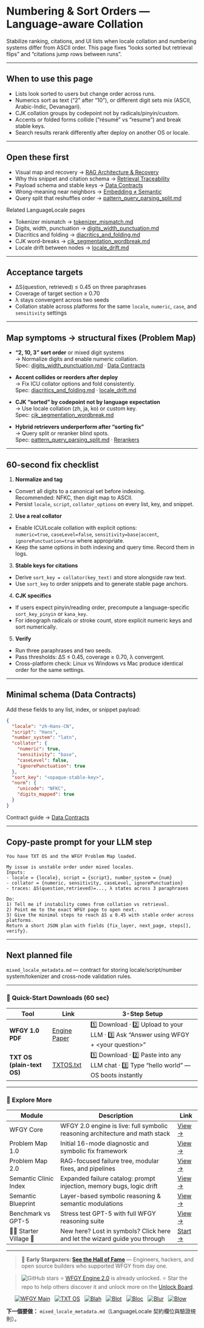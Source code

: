 # Numbering & Sort Orders — Language-aware Collation

Stabilize ranking, citations, and UI lists when locale collation and numbering systems differ from ASCII order. This page fixes “looks sorted but retrieval flips” and “citations jump rows between runs”.

---

## When to use this page
- Lists look sorted to users but change order across runs.
- Numerics sort as text (“2” after “10”), or different digit sets mix (ASCII, Arabic-Indic, Devanagari).
- CJK collation groups by codepoint not by radicals/pinyin/custom.
- Accents or folded forms collide (“résumé” vs “resume”) and break stable keys.
- Search results rerank differently after deploy on another OS or locale.

---

## Open these first
- Visual map and recovery → [RAG Architecture & Recovery](https://github.com/onestardao/WFGY/blob/main/ProblemMap/rag-architecture-and-recovery.md)  
- Why this snippet and citation schema → [Retrieval Traceability](https://github.com/onestardao/WFGY/blob/main/ProblemMap/retrieval-traceability.md)  
- Payload schema and stable keys → [Data Contracts](https://github.com/onestardao/WFGY/blob/main/ProblemMap/data-contracts.md)  
- Wrong-meaning near neighbors → [Embedding ≠ Semantic](https://github.com/onestardao/WFGY/blob/main/ProblemMap/embedding-vs-semantic.md)  
- Query split that reshuffles order → [pattern_query_parsing_split.md](https://github.com/onestardao/WFGY/blob/main/ProblemMap/patterns/pattern_query_parsing_split.md)

Related LanguageLocale pages
- Tokenizer mismatch → [tokenizer_mismatch.md](https://github.com/onestardao/WFGY/blob/main/ProblemMap/GlobalFixMap/LanguageLocale/tokenizer_mismatch.md)  
- Digits, width, punctuation → [digits_width_punctuation.md](https://github.com/onestardao/WFGY/blob/main/ProblemMap/GlobalFixMap/LanguageLocale/digits_width_punctuation.md)  
- Diacritics and folding → [diacritics_and_folding.md](https://github.com/onestardao/WFGY/blob/main/ProblemMap/GlobalFixMap/LanguageLocale/diacritics_and_folding.md)  
- CJK word-breaks → [cjk_segmentation_wordbreak.md](https://github.com/onestardao/WFGY/blob/main/ProblemMap/GlobalFixMap/LanguageLocale/cjk_segmentation_wordbreak.md)  
- Locale drift between nodes → [locale_drift.md](https://github.com/onestardao/WFGY/blob/main/ProblemMap/GlobalFixMap/LanguageLocale/locale_drift.md)

---

## Acceptance targets
- ΔS(question, retrieved) ≤ 0.45 on three paraphrases  
- Coverage of target section ≥ 0.70  
- λ stays convergent across two seeds  
- Collation stable across platforms for the same `locale`, `numeric`, `case`, and `sensitivity` settings

---

## Map symptoms → structural fixes (Problem Map)
- **“2, 10, 3” sort order** or mixed digit systems  
  → Normalize digits and enable numeric collation.  
  Spec: [digits_width_punctuation.md](https://github.com/onestardao/WFGY/blob/main/ProblemMap/GlobalFixMap/LanguageLocale/digits_width_punctuation.md) · [Data Contracts](https://github.com/onestardao/WFGY/blob/main/ProblemMap/data-contracts.md)

- **Accent collides or reorders after deploy**  
  → Fix ICU collator options and fold consistently.  
  Spec: [diacritics_and_folding.md](https://github.com/onestardao/WFGY/blob/main/ProblemMap/GlobalFixMap/LanguageLocale/diacritics_and_folding.md) · [locale_drift.md](https://github.com/onestardao/WFGY/blob/main/ProblemMap/GlobalFixMap/LanguageLocale/locale_drift.md)

- **CJK “sorted” by codepoint not by language expectation**  
  → Use locale collation (zh, ja, ko) or custom key.  
  Spec: [cjk_segmentation_wordbreak.md](https://github.com/onestardao/WFGY/blob/main/ProblemMap/GlobalFixMap/LanguageLocale/cjk_segmentation_wordbreak.md)

- **Hybrid retrievers underperform after “sorting fix”**  
  → Query split or reranker blind spots.  
  Spec: [pattern_query_parsing_split.md](https://github.com/onestardao/WFGY/blob/main/ProblemMap/patterns/pattern_query_parsing_split.md) · [Rerankers](https://github.com/onestardao/WFGY/blob/main/ProblemMap/rerankers.md)

---

## 60-second fix checklist
1) **Normalize and tag**
- Convert all digits to a canonical set before indexing.  
  Recommended: NFKC, then digit map to ASCII.  
- Persist `locale`, `script`, `collator_options` on every list, key, and snippet.

2) **Use a real collator**
- Enable ICU/Locale collation with explicit options:  
  `numeric=true`, `caseLevel=false`, `sensitivity=base|accent`, `ignorePunctuation=true` where appropriate.  
- Keep the same options in both indexing and query time. Record them in logs.

3) **Stable keys for citations**
- Derive `sort_key = collator(key_text)` and store alongside raw text.  
- Use `sort_key` to order snippets and to generate stable page anchors.

4) **CJK specifics**
- If users expect pinyin/reading order, precompute a language-specific `sort_key_pinyin` or `kana_key`.  
- For ideograph radicals or stroke count, store explicit numeric keys and sort numerically.

5) **Verify**
- Run three paraphrases and two seeds.  
- Pass thresholds: ΔS ≤ 0.45, coverage ≥ 0.70, λ convergent.  
- Cross-platform check: Linux vs Windows vs Mac produce identical order for the same settings.

---

## Minimal schema (Data Contracts)
Add these fields to any list, index, or snippet payload:
```json
{
  "locale": "zh-Hans-CN",
  "script": "Hans",
  "number_system": "latn",
  "collator": {
    "numeric": true,
    "sensitivity": "base",
    "caseLevel": false,
    "ignorePunctuation": true
  },
  "sort_key": "<opaque-stable-key>",
  "norm": {
    "unicode": "NFKC",
    "digits_mapped": true
  }
}
````

Contract guide → [Data Contracts](https://github.com/onestardao/WFGY/blob/main/ProblemMap/data-contracts.md)

---

## Copy-paste prompt for your LLM step

```
You have TXT OS and the WFGY Problem Map loaded.

My issue is unstable order under mixed locales.
Inputs:
- locale = {locale}, script = {script}, number_system = {num}
- collator = {numeric, sensitivity, caseLevel, ignorePunctuation}
- traces: ΔS(question,retrieved)=..., λ states across 3 paraphrases

Do:
1) Tell me if instability comes from collation vs retrieval.
2) Point me to the exact WFGY page to open next.
3) Give the minimal steps to reach ΔS ≤ 0.45 with stable order across platforms.
Return a short JSON plan with fields {fix_layer, next_page, steps[], verify}.
```

---

## Next planned file

`mixed_locale_metadata.md` — contract for storing locale/script/number system/tokenizer and cross-node validation rules.

---

### 🔗 Quick-Start Downloads (60 sec)

| Tool                       | Link                                                                                                                                       | 3-Step Setup                                                                             |
| -------------------------- | ------------------------------------------------------------------------------------------------------------------------------------------ | ---------------------------------------------------------------------------------------- |
| **WFGY 1.0 PDF**           | [Engine Paper](https://github.com/onestardao/WFGY/blob/main/I_am_not_lizardman/WFGY_All_Principles_Return_to_One_v1.0_PSBigBig_Public.pdf) | 1️⃣ Download · 2️⃣ Upload to your LLM · 3️⃣ Ask “Answer using WFGY + \<your question>”   |
| **TXT OS (plain-text OS)** | [TXTOS.txt](https://github.com/onestardao/WFGY/blob/main/OS/TXTOS.txt)                                                                     | 1️⃣ Download · 2️⃣ Paste into any LLM chat · 3️⃣ Type “hello world” — OS boots instantly |

---

### 🧭 Explore More

| Module                   | Description                                                                  | Link                                                                                               |
| ------------------------ | ---------------------------------------------------------------------------- | -------------------------------------------------------------------------------------------------- |
| WFGY Core                | WFGY 2.0 engine is live: full symbolic reasoning architecture and math stack | [View →](https://github.com/onestardao/WFGY/tree/main/core/README.md)                              |
| Problem Map 1.0          | Initial 16-mode diagnostic and symbolic fix framework                        | [View →](https://github.com/onestardao/WFGY/tree/main/ProblemMap/README.md)                        |
| Problem Map 2.0          | RAG-focused failure tree, modular fixes, and pipelines                       | [View →](https://github.com/onestardao/WFGY/blob/main/ProblemMap/rag-architecture-and-recovery.md) |
| Semantic Clinic Index    | Expanded failure catalog: prompt injection, memory bugs, logic drift         | [View →](https://github.com/onestardao/WFGY/blob/main/ProblemMap/SemanticClinicIndex.md)           |
| Semantic Blueprint       | Layer-based symbolic reasoning & semantic modulations                        | [View →](https://github.com/onestardao/WFGY/tree/main/SemanticBlueprint/README.md)                 |
| Benchmark vs GPT-5       | Stress test GPT-5 with full WFGY reasoning suite                             | [View →](https://github.com/onestardao/WFGY/tree/main/benchmarks/benchmark-vs-gpt5/README.md)      |
| 🧙‍♂️ Starter Village 🏡 | New here? Lost in symbols? Click here and let the wizard guide you through   | [Start →](https://github.com/onestardao/WFGY/blob/main/StarterVillage/README.md)                   |

---

> 👑 **Early Stargazers: [See the Hall of Fame](https://github.com/onestardao/WFGY/tree/main/stargazers)** —
> Engineers, hackers, and open source builders who supported WFGY from day one.

> <img src="https://img.shields.io/github/stars/onestardao/WFGY?style=social" alt="GitHub stars"> ⭐ [WFGY Engine 2.0](https://github.com/onestardao/WFGY/blob/main/core/README.md) is already unlocked. ⭐ Star the repo to help others discover it and unlock more on the [Unlock Board](https://github.com/onestardao/WFGY/blob/main/STAR_UNLOCKS.md).

<div align="center">

[![WFGY Main](https://img.shields.io/badge/WFGY-Main-red?style=flat-square)](https://github.com/onestardao/WFGY)
 
[![TXT OS](https://img.shields.io/badge/TXT%20OS-Reasoning%20OS-orange?style=flat-square)](https://github.com/onestardao/WFGY/tree/main/OS)
 
[![Blah](https://img.shields.io/badge/Blah-Semantic%20Embed-yellow?style=flat-square)](https://github.com/onestardao/WFGY/tree/main/OS/BlahBlahBlah)
 
[![Blot](https://img.shields.io/badge/Blot-Persona%20Core-green?style=flat-square)](https://github.com/onestardao/WFGY/tree/main/OS/BlotBlotBlot)
 
[![Bloc](https://img.shields.io/badge/Bloc-Reasoning%20Compiler-blue?style=flat-square)](https://github.com/onestardao/WFGY/tree/main/OS/BlocBlocBloc)
 
[![Blur](https://img.shields.io/badge/Blur-Text2Image%20Engine-navy?style=flat-square)](https://github.com/onestardao/WFGY/tree/main/OS/BlurBlurBlur)
 
[![Blow](https://img.shields.io/badge/Blow-Game%20Logic-purple?style=flat-square)](https://github.com/onestardao/WFGY/tree/main/OS/BlowBlowBlow)
 

</div>

**下一個要做：** `mixed_locale_metadata.md`（LanguageLocale 契約欄位與驗證規則）。
